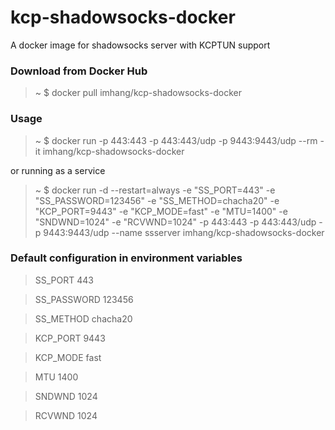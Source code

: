 # kcp-shadowsocks-docker

A docker image for shadowsocks server with KCPTUN support

### Download from Docker Hub 

> ~ $ docker pull imhang/kcp-shadowsocks-docker

### Usage

> ~ $ docker run -p 443:443 -p 443:443/udp -p 9443:9443/udp --rm -it imhang/kcp-shadowsocks-docker

or running as a service

> ~ $ docker run -d --restart=always -e "SS_PORT=443" -e "SS_PASSWORD=123456" -e "SS_METHOD=chacha20" -e "KCP_PORT=9443" -e "KCP_MODE=fast" -e "MTU=1400" -e "SNDWND=1024" -e "RCVWND=1024" -p 443:443 -p 443:443/udp -p 9443:9443/udp --name ssserver imhang/kcp-shadowsocks-docker

### Default configuration in environment variables

> SS_PORT     443

> SS_PASSWORD 123456

> SS_METHOD   chacha20

> KCP_PORT    9443

> KCP_MODE    fast

> MTU         1400

> SNDWND      1024

> RCVWND      1024
